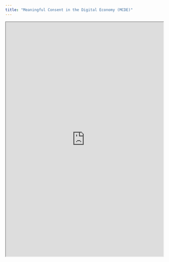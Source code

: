 ```yaml
---
title: "Meaningful Consent in the Digital Economy (MCDE)"
---
```



<iframe height="750" width="100%" src="https://ewelton.github.io/ktest/wiki.html#Meaningful%20Consent%20in%20the%20Digital%20Economy%20(MCDE)"></iframe>
